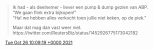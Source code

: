 > Ik had \- als deelnemer \- liever een pump &amp; dump gezien van ABP\.   
> “We gaan flink extra bijkopen\!”  
> “Ha\! we hebben alles verkocht toen jullie niet keken, op de piek\.”  
>   
> Maar dat mag dan vast weer niet\. https://twitter\.com/ReutersBiz/status/1452926775173042182

<img src="../../media/tweet.ico" width="12" /> [Tue Oct 26 10:09:19 +0000 2021](https://twitter.com/DromerDenker/status/1452940395730636804)